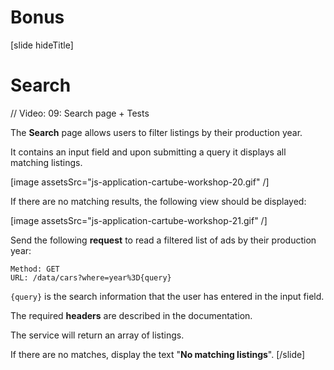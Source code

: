 # Bonus
[slide hideTitle]
# Search

// Video: 09: Search page + Tests

The **Search** page allows users to filter listings by their production year. 

It contains an input field and upon submitting a query it displays all matching listings.

[image assetsSrc="js-application-cartube-workshop-20.gif" /]

If there are no matching results, the following view should be displayed:

[image assetsSrc="js-application-cartube-workshop-21.gif" /]

Send the following **request** to read a filtered list of ads by their production year:

```
Method: GET 
URL: /data/cars?where=year%3D{query} 
```
`{query}` is the search information that the user has entered in the input field. 

The required **headers** are described in the documentation. 

The service will return an array of listings. 

If there are no matches, display the text "**No matching listings**".
[/slide]

